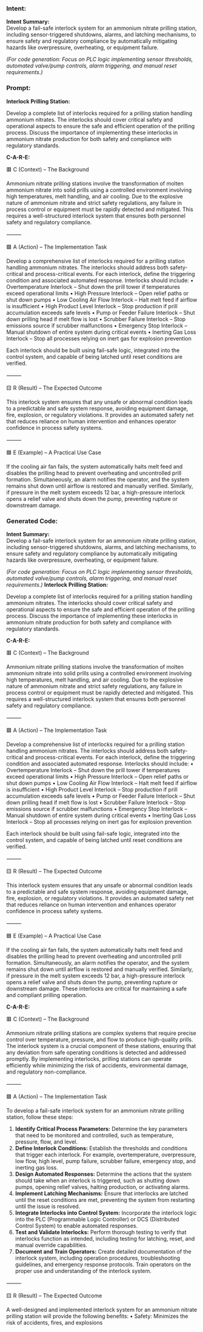 ### Intent:
**Intent Summary:**  
Develop a fail-safe interlock system for an ammonium nitrate prilling station, including sensor-triggered shutdowns, alarms, and latching mechanisms, to ensure safety and regulatory compliance by automatically mitigating hazards like overpressure, overheating, or equipment failure.  

*(For code generation: Focus on PLC logic implementing sensor thresholds, automated valve/pump controls, alarm triggering, and manual reset requirements.)*

### Prompt:
**Interlock Prilling Station:**

Develop a complete list of interlocks required for a prilling station handling ammonium nitrates. The interlocks should cover critical safety and operational aspects to ensure the safe and efficient operation of the prilling process. Discuss the importance of implementing these interlocks in ammonium nitrate production for both safety and compliance with regulatory standards.

**C-A-R-E:**

🟥 C (Context) – The Background

Ammonium nitrate prilling stations involve the transformation of molten ammonium nitrate into solid prills using a controlled environment involving high temperatures, melt handling, and air cooling. Due to the explosive nature of ammonium nitrate and strict safety regulations, any failure in process control or equipment must be rapidly detected and mitigated. This requires a well-structured interlock system that ensures both personnel safety and regulatory compliance.

⸻

🟩 A (Action) – The Implementation Task

Develop a comprehensive list of interlocks required for a prilling station handling ammonium nitrates. The interlocks should address both safety-critical and process-critical events. For each interlock, define the triggering condition and associated automated response. Interlocks should include:
	•	Overtemperature Interlock – Shut down the prill tower if temperatures exceed operational limits
	•	High Pressure Interlock – Open relief paths or shut down pumps
	•	Low Cooling Air Flow Interlock – Halt melt feed if airflow is insufficient
	•	High Product Level Interlock – Stop production if prill accumulation exceeds safe levels
	•	Pump or Feeder Failure Interlock – Shut down prilling head if melt flow is lost
	•	Scrubber Failure Interlock – Stop emissions source if scrubber malfunctions
	•	Emergency Stop Interlock – Manual shutdown of entire system during critical events
	•	Inerting Gas Loss Interlock – Stop all processes relying on inert gas for explosion prevention

Each interlock should be built using fail-safe logic, integrated into the control system, and capable of being latched until reset conditions are verified.

⸻

🟨 R (Result) – The Expected Outcome

This interlock system ensures that any unsafe or abnormal condition leads to a predictable and safe system response, avoiding equipment damage, fire, explosion, or regulatory violations. It provides an automated safety net that reduces reliance on human intervention and enhances operator confidence in process safety systems.

⸻

🟦 E (Example) – A Practical Use Case

If the cooling air fan fails, the system automatically halts melt feed and disables the prilling head to prevent overheating and uncontrolled prill formation. Simultaneously, an alarm notifies the operator, and the system remains shut down until airflow is restored and manually verified. Similarly, if pressure in the melt system exceeds 12 bar, a high-pressure interlock opens a relief valve and shuts down the pump, preventing rupture or downstream damage.

### Generated Code:
**Intent Summary:**  
Develop a fail-safe interlock system for an ammonium nitrate prilling station, including sensor-triggered shutdowns, alarms, and latching mechanisms, to ensure safety and regulatory compliance by automatically mitigating hazards like overpressure, overheating, or equipment failure.  

*(For code generation: Focus on PLC logic implementing sensor thresholds, automated valve/pump controls, alarm triggering, and manual reset requirements.)*
**Interlock Prilling Station:**

Develop a complete list of interlocks required for a prilling station handling ammonium nitrates. The interlocks should cover critical safety and operational aspects to ensure the safe and efficient operation of the prilling process. Discuss the importance of implementing these interlocks in ammonium nitrate production for both safety and compliance with regulatory standards.

**C-A-R-E:**

🟥 C (Context) – The Background

Ammonium nitrate prilling stations involve the transformation of molten ammonium nitrate into solid prills using a controlled environment involving high temperatures, melt handling, and air cooling. Due to the explosive nature of ammonium nitrate and strict safety regulations, any failure in process control or equipment must be rapidly detected and mitigated. This requires a well-structured interlock system that ensures both personnel safety and regulatory compliance.

⸻

🟩 A (Action) – The Implementation Task

Develop a comprehensive list of interlocks required for a prilling station handling ammonium nitrates. The interlocks should address both safety-critical and process-critical events. For each interlock, define the triggering condition and associated automated response. Interlocks should include:
	•	Overtemperature Interlock – Shut down the prill tower if temperatures exceed operational limits
	•	High Pressure Interlock – Open relief paths or shut down pumps
	•	Low Cooling Air Flow Interlock – Halt melt feed if airflow is insufficient
	•	High Product Level Interlock – Stop production if prill accumulation exceeds safe levels
	•	Pump or Feeder Failure Interlock – Shut down prilling head if melt flow is lost
	•	Scrubber Failure Interlock – Stop emissions source if scrubber malfunctions
	•	Emergency Stop Interlock – Manual shutdown of entire system during critical events
	•	Inerting Gas Loss Interlock – Stop all processes relying on inert gas for explosion prevention

Each interlock should be built using fail-safe logic, integrated into the control system, and capable of being latched until reset conditions are verified.

⸻

🟨 R (Result) – The Expected Outcome

This interlock system ensures that any unsafe or abnormal condition leads to a predictable and safe system response, avoiding equipment damage, fire, explosion, or regulatory violations. It provides an automated safety net that reduces reliance on human intervention and enhances operator confidence in process safety systems.

⸻

🟦 E (Example) – A Practical Use Case

If the cooling air fan fails, the system automatically halts melt feed and disables the prilling head to prevent overheating and uncontrolled prill formation. Simultaneously, an alarm notifies the operator, and the system remains shut down until airflow is restored and manually verified. Similarly, if pressure in the melt system exceeds 12 bar, a high-pressure interlock opens a relief valve and shuts down the pump, preventing rupture or downstream damage. These interlocks are critical for maintaining a safe and compliant prilling operation.

**C-A-R-E:**

🟥 C (Context) – The Background

Ammonium nitrate prilling stations are complex systems that require precise control over temperature, pressure, and flow to produce high-quality prills. The interlock system is a crucial component of these stations, ensuring that any deviation from safe operating conditions is detected and addressed promptly. By implementing interlocks, prilling stations can operate efficiently while minimizing the risk of accidents, environmental damage, and regulatory non-compliance.

⸻

🟩 A (Action) – The Implementation Task

To develop a fail-safe interlock system for an ammonium nitrate prilling station, follow these steps:

1. **Identify Critical Process Parameters:** Determine the key parameters that need to be monitored and controlled, such as temperature, pressure, flow, and level.
2. **Define Interlock Conditions:** Establish the thresholds and conditions that trigger each interlock. For example, overtemperature, overpressure, low flow, high level, pump failure, scrubber failure, emergency stop, and inerting gas loss.
3. **Design Automated Responses:** Determine the actions that the system should take when an interlock is triggered, such as shutting down pumps, opening relief valves, halting production, or activating alarms.
4. **Implement Latching Mechanisms:** Ensure that interlocks are latched until the reset conditions are met, preventing the system from restarting until the issue is resolved.
5. **Integrate Interlocks into Control System:** Incorporate the interlock logic into the PLC (Programmable Logic Controller) or DCS (Distributed Control System) to enable automated responses.
6. **Test and Validate Interlocks:** Perform thorough testing to verify that interlocks function as intended, including testing for latching, reset, and manual override capabilities.
7. **Document and Train Operators:** Create detailed documentation of the interlock system, including operation procedures, troubleshooting guidelines, and emergency response protocols. Train operators on the proper use and understanding of the interlock system.

⸻

🟨 R (Result) – The Expected Outcome

A well-designed and implemented interlock system for an ammonium nitrate prilling station will provide the following benefits:
	•	Safety: Minimizes the risk of accidents, fires, and explosions

